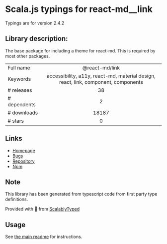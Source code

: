 
# Scala.js typings for react-md__link

Typings are for version 2.4.2

## Library description:
The base package for including a theme for react-md. This is required by most other packages.

|                    |                 |
| ------------------ | :-------------: |
| Full name          | @react-md/link |
| Keywords           | accessibility, a11y, react-md, material design, react, link, component, components |
| # releases         | 38 |
| # dependents       | 2 |
| # downloads        | 18187 |
| # stars            | 0 |

## Links
- [Homepage](https://react-md.dev/packages/link/demos)
- [Bugs](https://github.com/mlaursen/react-md/issues)
- [Repository](https://github.com/mlaursen/react-md)
- [Npm](https://www.npmjs.com/package/%40react-md%2Flink)
    


## Note
This library has been generated from typescript code from first party type definitions.

Provided with :purple_heart: from [ScalablyTyped](https://github.com/oyvindberg/ScalablyTyped)

## Usage
See [the main readme](../../readme.md) for instructions.


